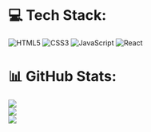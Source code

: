 
# 💻 Tech Stack:
![HTML5](https://img.shields.io/badge/html5-%23E34F26.svg?style=for-the-badge&logo=html5&logoColor=white) ![CSS3](https://img.shields.io/badge/css3-%231572B6.svg?style=for-the-badge&logo=css3&logoColor=white) ![JavaScript](https://img.shields.io/badge/javascript-%23323330.svg?style=for-the-badge&logo=javascript&logoColor=%23F7DF1E) ![React](https://img.shields.io/badge/react-%2320232a.svg?style=for-the-badge&logo=react&logoColor=%2361DAFB)
# 📊 GitHub Stats:
![](https://github-readme-stats.vercel.app/api?username=not-scripter&theme=dark&hide_border=false&include_all_commits=false&count_private=false)<br/>
![](https://github-readme-streak-stats.herokuapp.com/?user=not-scripter&theme=dark&hide_border=false)<br/>
![](https://github-readme-stats.vercel.app/api/top-langs/?username=not-scripter&theme=dark&hide_border=false&include_all_commits=false&count_private=false&layout=compact)
